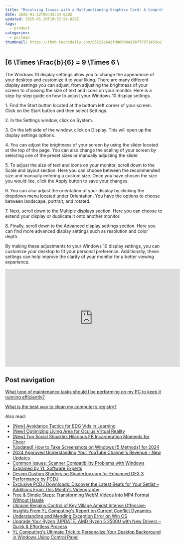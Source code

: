 ```yaml
---
title: "Resolving Issues with a Malfunctioning Graphics Card: A Comprehensive Guide by YL Computing"
date: 2025-01-22T00:43:34.028Z
updated: 2025-01-26T18:52:54.628Z
tags:
  - product
categories:
  - pcclean
thumbnail: https://thmb.techidaily.com/85222e642fd060b94196ff7371463ce7792d618f66f107a750ec12115071e0dc.jpg
---
```


## \[6 \Times \Frac{b}{6} = 9 \Times 6 \

The Windows 10 display settings allow you to change the appearance of your desktop and customize it to your liking. There are many different display settings you can adjust, from adjusting the brightness of your screen to choosing the size of text and icons on your monitor. Here is a step-by-step guide on how to adjust your Windows 10 display settings. 

1\. Find the Start button located at the bottom left corner of your screen. Click on the Start button and then select Settings.

2\. In the Settings window, click on System.

3\. On the left side of the window, click on Display. This will open up the display settings options. 

4\. You can adjust the brightness of your screen by using the slider located at the top of the page. You can also change the scaling of your screen by selecting one of the preset sizes or manually adjusting the slider.

5\. To adjust the size of text and icons on your monitor, scroll down to the Scale and layout section. Here you can choose between the recommended size and manually entering a custom size. Once you have chosen the size you would like, click the Apply button to save your changes.

6\. You can also adjust the orientation of your display by clicking the dropdown menu located under Orientation. You have the options to choose between landscape, portrait, and rotated.

7\. Next, scroll down to the Multiple displays section. Here you can choose to extend your display or duplicate it onto another monitor.

8\. Finally, scroll down to the Advanced display settings section. Here you can find more advanced display settings such as resolution and color depth. 

By making these adjustments to your Windows 10 display settings, you can customize your desktop to fit your personal preference. Additionally, these settings can help improve the clarity of your monitor for a better viewing experience.

<!-- affiliate ads begin -->
<iframe width="560" height="315" src="https://www.youtube.com/embed/15Ju8Cb4UZ8?si=5wdiQXdz1BOxIkDH" title="YouTube video player" frameborder="0" allow="accelerometer; autoplay; clipboard-write; encrypted-media; gyroscope; picture-in-picture; web-share" referrerpolicy="strict-origin-when-cross-origin" allowfullscreen></iframe>
<!-- affiliate ads end -->

## Post navigation

[What type of maintenance tasks should I be performing on my PC to keep it running efficiently?](https://tools.techidaily.com/pcclean/products/)

[What is the best way to clean my computer’s registry?](https://tools.techidaily.com/pcclean/products/)

<ins class="adsbygoogle"
     style="display:block"
     data-ad-format="autorelaxed"
     data-ad-client="ca-pub-7571918770474297"
     data-ad-slot="1223367746"></ins>

<ins class="adsbygoogle"
     style="display:block"
     data-ad-client="ca-pub-7571918770474297"
     data-ad-slot="8358498916"
     data-ad-format="auto"
     data-full-width-responsive="true"></ins>

<span class="atpl-alsoreadstyle">Also read:</span>
<div><ul>
<li><a href="https://extra-information.techidaily.com/new-avoidance-tactics-for-edg-vids-in-learning/"><u>[New] Avoidance Tactics for EDG Vids in Learning</u></a></li>
<li><a href="https://article-tips.techidaily.com/new-optimizing-living-area-for-oculus-virtual-reality/"><u>[New] Optimizing Living Area for Oculus Virtual Reality</u></a></li>
<li><a href="https://facebook-videos.techidaily.com/new-top-social-shackles-hilarious-fb-incarceration-moments-for-cheer/"><u>[New] Top Social Shackles Hilarious FB Incarceration Moments for Cheer</u></a></li>
<li><a href="https://screen-sharing-recording.techidaily.com/updated-how-to-take-screenshots-on-windows-5-methods-for-2024/"><u>[Updated] How to Take Screenshots on Windows [5 Methods] for 2024</u></a></li>
<li><a href="https://youtube-stream.techidaily.com/2024-approved-understanding-your-youtube-channels-revenue-new-updates/"><u>2024 Approved Understanding Your YouTube Channel's Revenue - New Updates</u></a></li>
<li><a href="https://win-hot.techidaily.com/common-issues-scanner-compatibility-problems-with-windows-explained-by-yl-software-experts/"><u>Common Issues: Scanner Compatibility Problems with Windows Explained by YL Software Experts</u></a></li>
<li><a href="https://win-hot.techidaily.com/design-custom-shaders-on-shadertoycom-for-enhanced-dex-3-performance-by-pcdj/"><u>Design Custom Shaders on Shadertoy.com for Enhanced DEX 3 Performance by PCDJ</u></a></li>
<li><a href="https://win-hot.techidaily.com/exclusive-pcdj-downloads-discover-the-latest-beats-for-your-setlist-additions-from-this-months-videography/"><u>Exclusive PCDJ Downloads: Discover the Latest Beats for Your Setlist – Additions From This Month's Videography</u></a></li>
<li><a href="https://tech-revival.techidaily.com/free-and-simple-steps-transforming-webm-videos-into-mp4-format-without-hassle/"><u>Free & Simple Steps: Transforming WebM Videos Into MP4 Format Without Hassle</u></a></li>
<li><a href="https://win-hot.techidaily.com/ukraine-regains-control-of-key-village-amidst-intense-offensive-insights-from-yl-computings-report-on-current-conflict-dynamics/"><u>Ukraine Regains Control of Key Village Amidst Intense Offensive: Insights From YL Computing's Report on Current Conflict Dynamics</u></a></li>
<li><a href="https://win11-tips.techidaily.com/understanding-and-mending-exception-error-on-win-os/"><u>Understanding and Mending Exception Error on Win OS</u></a></li>
<li><a href="https://hardware-updates.techidaily.com/upgrade-your-ryzen-update-amd-ryzen-5-2500u-with-new-drivers-quick-and-effortless-process/"><u>Upgrade Your Ryzen [UPDATE] AMD Ryzen 5 2500U with New Drivers – Quick & Effortless Process</u></a></li>
<li><a href="https://win-hot.techidaily.com/yl-computings-ultimate-trick-to-personalize-your-desktop-background-in-windows-using-control-panel/"><u>YL Computing's Ultimate Trick to Personalize Your Desktop Background in Windows Using Control Panel</u></a></li>
</ul></div>

